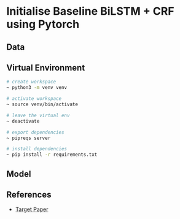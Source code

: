 
# Initialise Baseline BiLSTM + CRF using Pytorch


## Data


## Virtual Environment
```bash
# create workspace
~ python3 -m venv venv

# activate workspace
~ source venv/bin/activate

# leave the virtual env
~ deactivate

# export dependencies
~ pipreqs server

# install dependencies
~ pip install -r requirements.txt
```

## Model



## References

- [Target Paper](https://github.com/glample/tagger)
